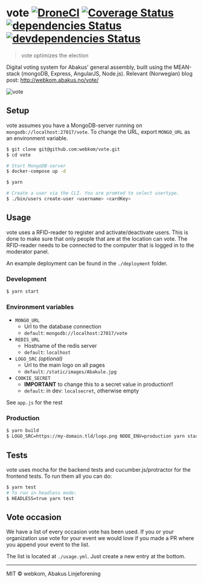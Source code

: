 # vote [![DroneCI](https://ci.abakus.no/api/badges/webkom/vote/status.svg?branch=master)](https://ci.abakus.no/webkom/vote) [![Coverage Status](https://coveralls.io/repos/github/webkom/vote/badge.svg?branch=master)](https://coveralls.io/github/webkom/vote?branch=master) [![dependencies Status](https://david-dm.org/webkom/vote/status.svg)](https://david-dm.org/webkom/vote) [![devdependencies Status](https://david-dm.org/webkom/vote/dev-status.svg)](https://david-dm.org/webkom/vote?type=dev)

> vote optimizes the election

Digital voting system for Abakus' general assembly, built using the MEAN-stack (mongoDB, Express, AngularJS, Node.js).
Relevant (Norwegian) blog post: http://webkom.abakus.no/vote/

![vote](http://i.imgur.com/DU1CXQx.png)

## Setup

vote assumes you have a MongoDB-server running on `mongodb://localhost:27017/vote`. To change the URL, export `MONGO_URL` as an environment variable.

```bash
$ git clone git@github.com:webkom/vote.git
$ cd vote

# Start MongoDB-server
$ docker-compose up -d

$ yarn

# Create a user via the CLI. You are promted to select usertype.
$ ./bin/users create-user <username> <cardKey>
```

## Usage

vote uses a RFID-reader to register and activate/deactivate users. This is done to make sure that only people that are at the location can vote. The RFID-reader needs to be connected to the computer that is logged in to the moderator panel.

An example deployment can be found in the `./deployment` folder.

### Development

```bash
$ yarn start
```

### Environment variables

- `MONGO_URL`
  - Url to the database connection
  - `default`: `mongodb://localhost:27017/vote`
- `REDIS_URL`
  - Hostname of the redis server
  - `default`: `localhost`
- `LOGO_SRC` _(optional)_
  - Url to the main logo on all pages
  - `default`: `/static/images/Abakule.jpg`
- `COOKIE_SECRET`
  - **IMPORTANT** to change this to a secret value in production!!
  - `default`: in dev: `localsecret`, otherwise empty

See `app.js` for the rest

### Production

```bash
$ yarn build
$ LOGO_SRC=https://my-domain.tld/logo.png NODE_ENV=production yarn start
```

## Tests

vote uses mocha for the backend tests and cucumber.js/protractor for the frontend tests. To run them all you can do:

```bash
$ yarn test
# To run in headless mode:
$ HEADLESS=true yarn test
```

## Vote occasion

We have a list of every occasion vote has been used. If you or your organization use vote for your event we would love if you made a PR where you append your event to the list.

The list is located at `./usage.yml`. Just create a new entry at the bottom.

---

MIT © webkom, Abakus Linjeforening
